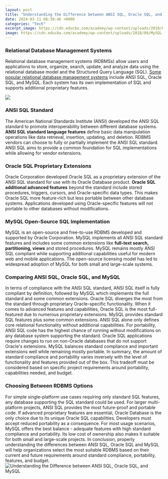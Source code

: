 ```yaml
---
layout: post
title: "Understanding the Difference between ANSI SQL, Oracle SQL, and MySQL"
date: 2024-03-11 08:39:46 +0000
categories: "Tech"
excerpt_image: https://cdn.educba.com/academy/wp-content/uploads/2018/09/MySQL-vs-Oracle-info.jpg
image: https://cdn.educba.com/academy/wp-content/uploads/2018/09/MySQL-vs-Oracle-info.jpg
---
```


### Relational Database Management Systems
Relational database management systems (RDBMSs) allow users and applications to store, organize, search, update, and analyze data using the relational database model and the Structured Query Language (SQL). [Some popular relational database management systems](https://store.fi.io.vn/mommysaurus-mom-mom-2-kids3091-t-shirt) include ANSI SQL, Oracle SQL, and MySQL. Each system has its own implementation of SQL and supports additional proprietary features.

![](https://pediaa.com/wp-content/uploads/2018/07/Difference-Between-SQL-and-MySQL-Comparison-Summary.jpg)
### ANSI SQL Standard
The American National Standards Institute (ANSI) developed the ANSI SQL standard to promote interoperability between different database systems. **ANSI SQL standard language features** define basic data manipulation operations like data retrieval, insertion, updating, and deletion. RDBMS vendors can choose to fully or partially implement the ANSI SQL standard. ANSI SQL aims to provide a common foundation for SQL implementations while allowing for vendor extensions.
### Oracle SQL Proprietary Extensions 
Oracle Corporation developed Oracle SQL as a proprietary extension of the ANSI SQL standard for use with its Oracle Database product. **Oracle SQL additional advanced features** beyond the standard include stored procedures, triggers, cursors, and Oracle-specific data types. This makes Oracle SQL more feature-rich but less portable between other database systems. Applications developed using Oracle-specific features will not portable to other databases without modifications.
### MySQL Open-Source SQL Implementation
MySQL is an open-source and free-to-use RDBMS developed and supported by Oracle Corporation. MySQL implements all ANSI SQL standard features and includes some common extensions like **full-text search, partitioning, views** and stored procedures. MySQL remains mostly ANSI SQL compliant while supporting additional capabilities useful for modern web and mobile applications. The open-source licensing model has led to widespread adoption of MySQL for both small and large-scale systems.
### Comparing ANSI SQL, Oracle SQL, and MySQL 
In terms of compliance with the ANSI SQL standard, ANSI SQL itself is fully compliant by definition, followed by MySQL which implements the full standard and some common extensions. Oracle SQL diverges the most from the standard through proprietary Oracle-specific functionality. 
When it comes to advanced features and capabilities, Oracle SQL is the most full-featured due to numerous proprietary extensions. MySQL provides standard SQL features plus some common extensions. ANSI SQL alone only defines core relational functionality without additional capabilities.
For portability, ANSI SQL code has the highest chance of running without modifications on any database system supporting the standard. Oracle SQL applications require changes to run on non-Oracle databases that do not support Oracle's extensions. MySQL balances standard compliance and important extensions well while remaining mostly portable.
In summary, the amount of standard compliance and portability varies inversely with the level of functionality and features provided out of the box. This tradeoff must be considered based on specific project requirements around portability, capabilities needed, and budget.
### Choosing Between RDBMS Options
For simple single-platform use cases requiring only standard SQL features, any database supporting the SQL standard could be used. For larger multi-platform projects, ANSI SQL provides the most future-proof and portable code. 
If advanced proprietary features are essential, Oracle Database is the only choice due to its unique Oracle SQL capabilities. Developers must accept reduced portability as a consequence.
For most usage scenarios, MySQL offers the best balance - adequate features with high standard compliance and portability. Its low cost of ownership also makes it suitable for both small and large-scale projects.
In conclusion, properly understanding the differences between ANSI SQL, Oracle SQL and MySQL will help organizations select the most suitable RDBMS based on their current and future requirements around standard compliance, portability, features, and budget.
![Understanding the Difference between ANSI SQL, Oracle SQL, and MySQL](https://cdn.educba.com/academy/wp-content/uploads/2018/09/MySQL-vs-Oracle-info.jpg)